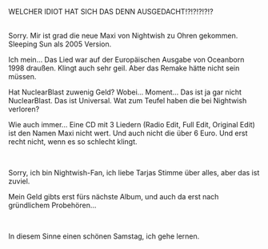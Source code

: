 <html><body><p>WELCHER IDIOT HAT SICH DAS DENN AUSGEDACHT!?!?!?!?!?<br>

<br>

Sorry. Mir ist grad die neue Maxi von Nightwish zu Ohren gekommen. Sleeping Sun als 2005 Version.<br>

Ich mein... Das Lied war auf der Europäischen Ausgabe von Oceanborn 1998 draußen. Klingt auch sehr geil. Aber das Remake hätte nicht sein müssen.<br>

Hat NuclearBlast zuwenig Geld? Wobei... Moment... Das ist ja gar nicht NuclearBlast. Das ist Universal. Wat zum Teufel haben die bei Nightwish verloren?<br>

Wie auch immer... Eine CD mit 3 Liedern (Radio Edit, Full Edit, Original Edit) ist den Namen Maxi nicht wert. Und auch nicht die über 6 Euro. Und erst recht nicht, wenn es so schlecht klingt.<br>

<br>

Sorry, ich bin Nightwish-Fan, ich liebe Tarjas Stimme über alles, aber das ist zuviel.<br>

Mein Geld gibts erst fürs nächste Album, und auch da erst nach gründlichem Probehören...<br>

<br>

In diesem Sinne einen schönen Samstag, ich gehe lernen.</p></body></html>